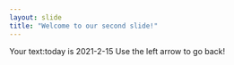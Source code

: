 ```yaml
---
layout: slide
title: "Welcome to our second slide!"
---
```

Your text:today is 2021-2-15
Use the left arrow to go back!
